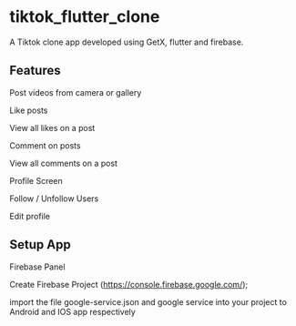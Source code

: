 # tiktok_flutter_clone

A Tiktok clone app developed using GetX, flutter and firebase.

## Features

Post videos from camera or gallery

Like posts

View all likes on a post

Comment on posts

View all comments on a post

Profile Screen

Follow / Unfollow Users

Edit profile

## Setup App

Firebase Panel

Create Firebase Project (https://console.firebase.google.com/);

import the file google-service.json and google service into your project to Android and IOS app respectively
